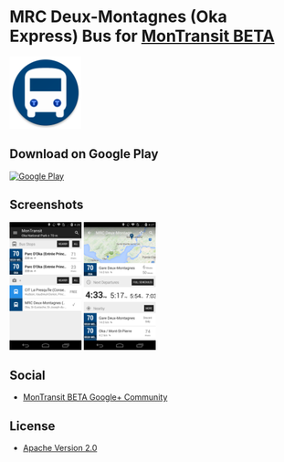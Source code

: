 # MRC Deux-Montagnes (Oka Express) Bus for [MonTransit BETA](https://github.com/mtransitapps/mtransit-for-android)

<img width="25%" height="25%" src="https://raw.githubusercontent.com/mtransitapps/ca-deux-montagnes-mrcdm-bus-android/master/pub/hi-res-app-icon.png"/>

## Download on Google Play

[![Google Play](https://developer.android.com/images/brand/en_app_rgb_wo_60.png)](https://play.google.com/store/apps/details?id=org.mtransit.android.ca_deux_montagnes_mrcdm_bus)

## Screenshots

<img width="25%" height="25%" src="https://raw.githubusercontent.com/mtransitapps/ca-deux-montagnes-mrcdm-bus-android/master/pub/screenshot-phone-1.png"/>
<img width="25%" height="25%" src="https://raw.githubusercontent.com/mtransitapps/ca-deux-montagnes-mrcdm-bus-android/master/pub/screenshot-phone-2.png"/>

## Social

* [MonTransit BETA Google+ Community](https://plus.google.com/communities/111796337224469270605)

## License

* [Apache Version 2.0](http://www.apache.org/licenses/LICENSE-2.0.html)